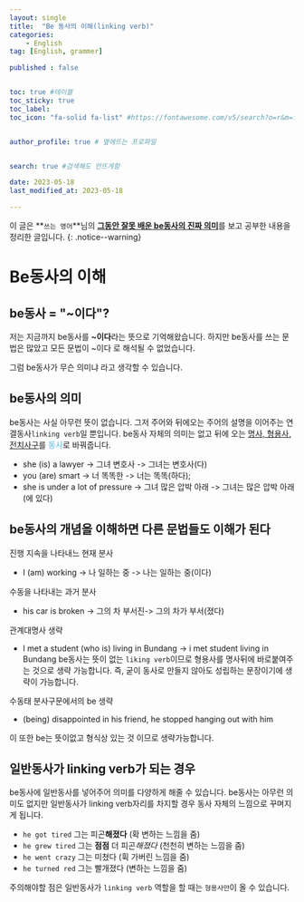 ```yaml
---
layout: single
title:  "Be 동사의 이해(linking verb)"
categories: 
    - English
tag: [English, grammer]

published : false


toc: true #테이블
toc_sticky: true
toc_label: 
toc_icon: "fa-solid fa-list" #https://fontawesome.com/v5/search?o=r&m=free&s=solid 아이콘 링크


author_profile: true # 옆에뜨는 프로파일


search: true #검색해도 안뜨게함

date: 2023-05-18
last_modified_at: 2023-05-18

---
```

이 글은 **`쓰는 영어`**님의 [**그동안 잘못 배운 be동사의 진짜 의미**](https://www.youtube.com/watch?v=QofCu147658)를 보고 공부한 내용을 정리한 글입니다.
{: .notice--warning}

# Be동사의 이해
## be동사 = "~이다"?
저는 지금까지 be동사를 **~이다**라는 뜻으로 기억해왔습니다. 
하지만 be동사를 쓰는 문법은 많았고 모든 문법이 ~이다 로 해석될 수 없었습니다.

그럼 be동사가 무슨 의미냐 라고 생각할 수 있습니다.
## be동사의 의미
be동사는 사실 아무런 뜻이 없습니다.
그저 주어와 뒤에오는 주어의 설명을 이어주는 연결동사`linking verb`일 뿐입니다.
be동사 자체의 의미는 없고 뒤에 오는 <u>명사, 형용사, 전치사구</u>를 <span style="color:skyblue">**동사**</span>로 바꿔줍니다.


- she (is) a lawyer -> 그녀 변호사 -> 그녀는 변호사(다)
- you (are) smart ->  너 똑똑한 -> 너는 똑똑(하다);
- she is under a lot of pressure -> 그녀 많은 압박 아래 -> 그녀는 많은 압박 아래(에 있다)

## be동사의 개념을 이해하면 다른 문법들도 이해가 된다
진행 지속을 나타내느 현재 분사
- I (am) working -> 나 일하는 중 -> 나는 일하는 중(이다)

수동을 나타내는 과거 분사
- his car is broken -> 그의 차 부서진-> 그의 차가 부서(졌다)

관계대명사 생략
- I met a student (who is) living in Bundang -> i met student living in Bundang
be동사는 뜻이 없는 `liking verb`이므로 형용사를 명사뒤에 바로붙여주는 것으로 생략 가능합니다.
즉, 굳이 동사로 만들지 않아도 성립하는 문장이기에 생략이 가능합니다.

수동태 분사구문에서의 be 생략
- (being) disappointed in his friend, he stopped hanging out with him

이 또한 be는 뜻이없고 형식상 있는 것 이므로 생략가능합니다.

## 일반동사가 linking verb가 되는 경우

be동사에 일반동사를 넣어주어 의미를 다양하게 해줄 수 있습니다.
be동사는 아무런 의미도 없지만 일반동사가 linking verb자리를 차지할 경우 동사 자체의 느낌으로 꾸며지게 됩니다.

- `he got tired`  그는 피곤**해졌다** (확 변하는 느낌을 줌)
- `he grew tired`   그는 **점점** 더 피곤*해졌다* (천천히 변하는 느낌을 줌)
- `he went crazy`  그는 미쳤다 (휙 가버린 느낌을 줌)
- `he turned red`  그는 빨개졌다 (변하는 느낌을 줌)

주의해야할 점은 일반동사가 `linking verb` 역할을 할 때는 `형용사만`이 올 수 있습니다.

 



